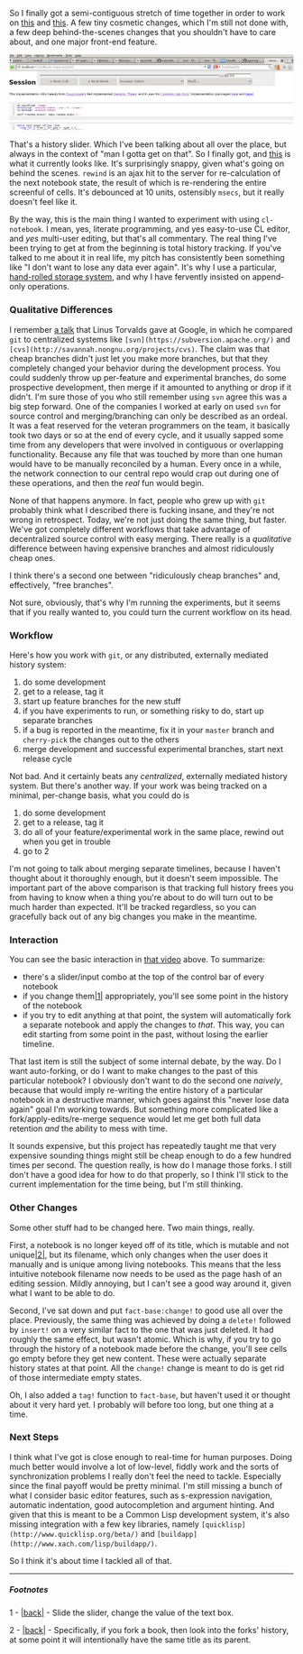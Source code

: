 So I finally got a semi-contiguous stretch of time together in order to work on [this](https://github.com/Inaimathi/cl-notebook) and [this](https://github.com/Inaimathi/fact-base). A few tiny cosmetic changes, which I'm still not done with, a few deep behind-the-scenes changes that you shouldn't have to care about, and one major front-end feature.

![A screenshot of the history slider in cl-notebook](/static/img/history-slider.png)

That's a history slider. Which I've been talking about all over the place, but always in the context of "man I gotta get on that". So I finally got, and [this](https://vimeo.com/102799084) is what it currently looks like. It's surprisingly snappy, given what's going on behind the scenes. `rewind` is an ajax hit to the server for re-calculation of the next notebook state, the result of which is re-rendering the entire screenful of cells. It's debounced at 10 units, ostensibly `msecs`, but it really doesn't feel like it.

By the way, this is the main thing I wanted to experiment with using `cl-notebook`. I mean, yes, literate programming, and yes easy-to-use CL editor, and *yes* multi-user editing, but that's all commentary. The real thing I've been trying to get at from the beginning is total history tracking. If you've talked to me about it in real life, my pitch has consistently been something like "I don't want to lose any data ever again". It's why I use a particular, [hand-rolled storage system](https://github.com/Inaimathi/fact-base), and why I have fervently insisted on append-only operations.

### Qualitative Differences

I remember [a talk](https://www.youtube.com/watch?v=4XpnKHJAok8) that Linus Torvalds gave at Google, in which he compared `git` to centralized systems like `[svn](https://subversion.apache.org/)` and `[cvs](http://savannah.nongnu.org/projects/cvs)`. The claim was that cheap branches didn't just let you make more branches, but that they completely changed your behavior during the development process. You could suddenly throw up per-feature and experimental branches, do some prospective development, then merge if it amounted to anything or drop if it didn't. I'm sure those of you who still remember using `svn` agree this was a big step forward. One of the companies I worked at early on used `svn` for source control and merging/branching can only be described as an ordeal. It was a feat reserved for the veteran programmers on the team, it basically took two days or so at the end of every cycle, and it usually sapped some time from any developers that were involved in contiguous or overlapping functionality. Because any file that was touched by more than one human would have to be manually reconciled by a human. Every once in a while, the network connection to our central repo would crap out during one of these operations, and then the *real* fun would begin.

None of that happens anymore. In fact, people who grew up with `git` probably think what I described there is fucking insane, and they're not wrong in retrospect. Today, we're not just doing the same thing, but faster. We've got completely different workflows that take advantage of decentralized source control with easy merging. There really is a *qualitative* difference between having expensive branches and almost ridiculously cheap ones.

I think there's a second one between "ridiculously cheap branches" and, effectively, "free branches".

Not sure, obviously, that's why I'm running the experiments, but it seems that if you really wanted to, you could turn the current workflow on its head.

### Workflow

Here's how you work with `git`, or any distributed, externally mediated history system:


1.   do some development
1.   get to a release, tag it
1.   start up feature branches for the new stuff
1.   if you have experiments to run, or something risky to do, start up separate branches
1.   if a bug is reported in the meantime, fix it in your `master` branch and `cherry-pick` the changes out to the others
1.   merge development and successful experimental branches, start next release cycle


Not bad. And it certainly beats any *centralized*, externally mediated history system. But there's another way. If your work was being tracked on a minimal, per-change basis, what you could do is


1.   do some development
1.   get to a release, tag it
1.   do all of your feature/experimental work in the same place, rewind out when you get in trouble
1.   go to 2


I'm not going to talk about merging separate timelines, because I haven't thought about it thoroughly enough, but it doesn't seem impossible. The important part of the above comparison is that tracking full history frees you from having to know when a thing you're about to do will turn out to be much harder than expected. It'll be tracked regardless, so you can gracefully back out of any big changes you make in the meantime.

### Interaction

You can see the basic interaction in [that video](https://vimeo.com/102799084) above. To summarize:


- there's a slider/input combo at the top of the control bar of every notebook
- if you change them<a name="note-Thu-Aug-07-115203EDT-2014"></a>[|1|](#foot-Thu-Aug-07-115203EDT-2014) appropriately, you'll see some point in the history of the notebook
- if you try to edit anything at that point, the system will automatically fork a separate notebook and apply the changes to *that*. This way, you can edit starting from some point in the past, without losing the earlier timeline.


That last item is still the subject of some internal debate, by the way. Do I want auto-forking, or do I want to make changes to the past of this particular notebook? I obviously don't want to do the second one *naively*, because that would imply re-writing the entire history of a particular notebook in a destructive manner, which goes against this "never lose data again" goal I'm working towards. But something more complicated like a fork/apply-edits/re-merge sequence would let me get both full data retention *and* the ability to mess with time.

It sounds expensive, but this project has repeatedly taught me that very expensive sounding things might still be cheap enough to do a few hundred times per second. The question really, is how do I manage those forks. I still don't have a good idea for how to do that properly, so I think I'll stick to the current implementation for the time being, but I'm still thinking.

### Other Changes

Some other stuff had to be changed here. Two main things, really.

First, a notebook is no longer keyed off of its title, which is mutable and not unique<a name="note-Thu-Aug-07-115206EDT-2014"></a>[|2|](#foot-Thu-Aug-07-115206EDT-2014), but its filename, which only changes when the user does it manually and is unique among living notebooks. This means that the less intuitive notebook filename now needs to be used as the page hash of an editing session. Mildly annoying, but I can't see a good way around it, given what I want to be able to do.

Second, I've sat down and put `fact-base:change!` to good use all over the place. Previously, the same thing was achieved by doing a `delete!` followed by `insert!` on a very similar fact to the one that was just deleted. It had roughly the same effect, but wasn't atomic. Which is why, if you try to go through the history of a notebook made before the change, you'll see cells go empty before they get new content. These were actually separate history states at that point. All the `change!` change is meant to do is get rid of those intermediate empty states.

Oh, I also added a `tag!` function to `fact-base`, but haven't used it or thought about it very hard yet. I probably will before too long, but one thing at a time.

### Next Steps

I think what I've got is close enough to real-time for human purposes. Doing much better would involve a lot of low-level, fiddly work and the sorts of synchronization problems I really don't feel the need to tackle. Especially since the final payoff would be pretty minimal. I'm still missing a bunch of what I consider basic editor features, such as s-expression navigation, automatic indentation, good autocompletion and argument hinting. And given that this is meant to be a Common Lisp development system, it's also missing integration with a few key libraries, namely `[quicklisp](http://www.quicklisp.org/beta/)` and `[buildapp](http://www.xach.com/lisp/buildapp/)`.

So I think it's about time I tackled all of that.

* * *
##### Footnotes

1 - <a name="foot-Thu-Aug-07-115203EDT-2014"></a>[|back|](#note-Thu-Aug-07-115203EDT-2014) - Slide the slider, change the value of the text box.

2 - <a name="foot-Thu-Aug-07-115206EDT-2014"></a>[|back|](#note-Thu-Aug-07-115206EDT-2014) - Specifically, if you fork a book, then look into the forks' history, at some point it will intentionally have the same title as its parent.
